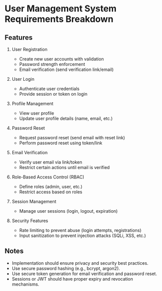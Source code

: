 # User Management System Requirements Breakdown

## Features

1. User Registration
   - Create new user accounts with validation
   - Password strength enforcement
   - Email verification (send verification link/email)

2. User Login
   - Authenticate user credentials
   - Provide session or token on login

3. Profile Management
   - View user profile
   - Update user profile details (name, email, etc.)

4. Password Reset
   - Request password reset (send email with reset link)
   - Perform password reset using token/link

5. Email Verification
   - Verify user email via link/token
   - Restrict certain actions until email is verified

6. Role-Based Access Control (RBAC)
   - Define roles (admin, user, etc.)
   - Restrict access based on roles

7. Session Management
   - Manage user sessions (login, logout, expiration)

8. Security Features
   - Rate limiting to prevent abuse (login attempts, registrations)
   - Input sanitization to prevent injection attacks (SQLi, XSS, etc.)

## Notes
- Implementation should ensure privacy and security best practices.
- Use secure password hashing (e.g., bcrypt, argon2).
- Use secure token generation for email verification and password reset.
- Sessions or JWT should have proper expiry and revocation mechanisms.
